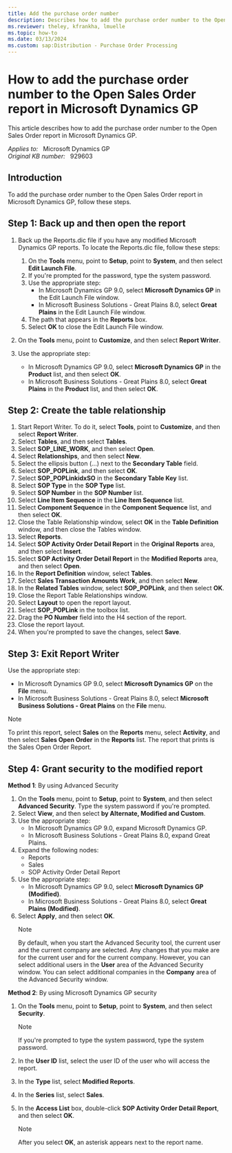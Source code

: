 ```yaml
---
title: Add the purchase order number
description: Describes how to add the purchase order number to the Open Sales Order report in Microsoft Dynamics GP.
ms.reviewer: theley, kfrankha, lmuelle
ms.topic: how-to
ms.date: 03/13/2024
ms.custom: sap:Distribution - Purchase Order Processing
---
```

# How to add the purchase order number to the Open Sales Order report in Microsoft Dynamics GP

This article describes how to add the purchase order number to the Open Sales Order report in Microsoft Dynamics GP.

_Applies to:_ &nbsp; Microsoft Dynamics GP  
_Original KB number:_ &nbsp; 929603

## Introduction

To add the purchase order number to the Open Sales Order report in Microsoft Dynamics GP, follow these steps.

## Step 1: Back up and then open the report

1. Back up the Reports.dic file if you have any modified Microsoft Dynamics GP reports. To locate the Reports.dic file, follow these steps:

    1. On the **Tools** menu, point to **Setup**, point to **System**, and then select **Edit Launch File**.
    1. If you're prompted for the password, type the system password.
    1. Use the appropriate step:
        - In Microsoft Dynamics GP 9.0, select **Microsoft Dynamics GP** in the Edit Launch File window.
        - In Microsoft Business Solutions - Great Plains 8.0, select **Great Plains** in the Edit Launch File window.
    1. The path that appears in the **Reports** box.
    1. Select **OK** to close the Edit Launch File window.

2. On the **Tools** menu, point to **Customize**, and then select **Report Writer**.
3. Use the appropriate step:

    - In Microsoft Dynamics GP 9.0, select **Microsoft Dynamics GP** in the **Product** list, and then select **OK**.
    - In Microsoft Business Solutions - Great Plains 8.0, select **Great Plains** in the **Product** list, and then select **OK**.

## Step 2: Create the table relationship

1. Start Report Writer. To do it, select **Tools**, point to **Customize**, and then select **Report Writer**.
2. Select **Tables**, and then select **Tables**.
3. Select **SOP_LINE_WORK**, and then select **Open**.
4. Select **Relationships**, and then select **New**.
5. Select the ellipsis button (...) next to the **Secondary Table** field.
6. Select **SOP_POPLink**, and then select **OK**.
7. Select **SOP_POPLinkidxSO** in the **Secondary Table Key** list.
8. Select **SOP Type** in the **SOP Type** list.
9. Select **SOP Number** in the **SOP Number** list.
10. Select **Line Item Sequence** in the **Line Item Sequence** list.
11. Select **Component Sequence** in the **Component Sequence** list, and then select **OK**.
12. Close the Table Relationship window, select **OK** in the **Table Definition** window, and then close the Tables window.
13. Select **Reports**.
14. Select **SOP Activity Order Detail Report** in the **Original Reports** area, and then select **Insert**.
15. Select **SOP Activity Order Detail Report** in the **Modified Reports** area, and then select **Open**.
16. In the **Report Definition** window, select **Tables**.
17. Select **Sales Transaction Amounts Work**, and then select **New**.
18. In the **Related Tables** window, select **SOP_POPLink**, and then select **OK**.
19. Close the Report Table Relationships window.
20. Select **Layout** to open the report layout.
21. Select **SOP_POPLink** in the toolbox list.
22. Drag the **PO Number** field into the H4 section of the report.
23. Close the report layout.
24. When you're prompted to save the changes, select **Save**.

## Step 3: Exit Report Writer

Use the appropriate step:

- In Microsoft Dynamics GP 9.0, select **Microsoft Dynamics GP** on the **File** menu.
- In Microsoft Business Solutions - Great Plains 8.0, select **Microsoft Business Solutions - Great Plains** on the **File** menu.

> [!NOTE]
> To print this report, select **Sales** on the **Reports** menu, select **Activity**, and then select **Sales Open Order** in the **Reports** list. The report that prints is the Sales Open Order Report.

## Step 4: Grant security to the modified report

**Method 1**: By using Advanced Security

1. On the **Tools** menu, point to **Setup**, point to **System**, and then select **Advanced Security**. Type the system password if you're prompted.
2. Select **View**, and then select **by Alternate, Modified and Custom**.
3. Use the appropriate step:
    - In Microsoft Dynamics GP 9.0, expand Microsoft Dynamics GP.
    - In Microsoft Business Solutions - Great Plains 8.0, expand Great Plains.
4. Expand the following nodes:
    - Reports
    - Sales
    - SOP Activity Order Detail Report
5. Use the appropriate step:
    - In Microsoft Dynamics GP 9.0, select **Microsoft Dynamics GP (Modified)**.
    - In Microsoft Business Solutions - Great Plains 8.0, select **Great Plains (Modified)**.
6. Select **Apply**, and then select **OK**.
    > [!NOTE]
    > By default, when you start the Advanced Security tool, the current user and the current company are selected. Any changes that you make are for the current user and for the current company. However, you can select additional users in the **User** area of the Advanced Security window. You can select additional companies in the **Company** area of the Advanced Security window.

**Method 2**: By using Microsoft Dynamics GP security

1. On the **Tools** menu, point to **Setup**, point to **System**, and then select **Security**.
    > [!NOTE]
    > If you're prompted to type the system password, type the system password.
2. In the **User ID** list, select the user ID of the user who will access the report.
3. In the **Type** list, select **Modified Reports**.
4. In the **Series** list, select **Sales**.
5. In the **Access List** box, double-click **SOP Activity Order Detail Report**, and then select **OK**.

    > [!NOTE]
    > After you select **OK**, an asterisk appears next to the report name.
